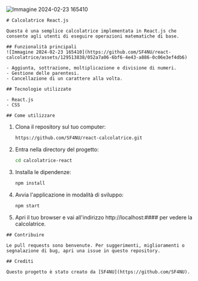 ![Immagine 2024-02-23 165410](https://github.com/SF4NU/react-calcolatrice/assets/129513838/67248d5f-5a8d-4c73-bf3f-402e1dc7cd71)


```
# Calcolatrice React.js

Questa è una semplice calcolatrice implementata in React.js che consente agli utenti di eseguire operazioni matematiche di base.

## Funzionalità principali
![Immagine 2024-02-23 165410](https://github.com/SF4NU/react-calcolatrice/assets/129513838/052a7a06-6bf6-4e43-a886-0c06e3ef4db6)

- Aggiunta, sottrazione, moltiplicazione e divisione di numeri.
- Gestione delle parentesi.
- Cancellazione di un carattere alla volta.

## Tecnologie utilizzate

- React.js
- CSS

## Come utilizzare
```
1. Clona il repository sul tuo computer:
   ```sh
   https://github.com/SF4NU/react-calcolatrice.git
   ```

2. Entra nella directory del progetto:
   ```sh
   cd calcolatrice-react
   ```

3. Installa le dipendenze:
   ```sh
   npm install
   ```

4. Avvia l'applicazione in modalità di sviluppo:
   ```sh
   npm start
   ```

5. Apri il tuo browser e vai all'indirizzo http://localhost:#### per vedere la calcolatrice.
```
## Contribuire

Le pull requests sono benvenute. Per suggerimenti, miglioramenti o segnalazione di bug, apri una issue in questo repository.

## Crediti

Questo progetto è stato creato da [SF4NU](https://github.com/SF4NU).
```
